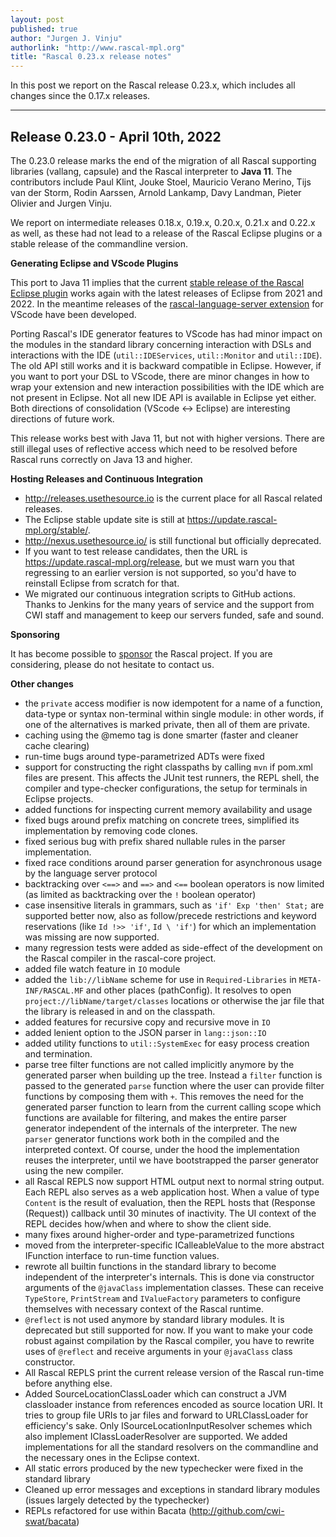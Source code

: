 ```yaml
---
layout: post 
published: true
author: "Jurgen J. Vinju"
authorlink: "http://www.rascal-mpl.org"
title: "Rascal 0.23.x release notes"
---
```


In this post we report on the Rascal release 0.23.x, which includes all changes since the 0.17.x releases. 

---

## Release 0.23.0 - April 10th, 2022

The 0.23.0 release marks the end of the migration of all Rascal supporting libraries (vallang, capsule) and the Rascal interpreter to **Java 11**. The contributors include Paul Klint, Jouke Stoel, Mauricio Verano Merino, Tijs van der Storm, Rodin Aarssen, Arnold Lankamp, Davy Landman, Pieter Olivier and Jurgen Vinju.

We report on intermediate releases 0.18.x, 0.19.x, 0.20.x, 0.21.x and 0.22.x as well, as these had not lead to a release of the Rascal Eclipse plugins or a stable release of the commandline version. 

**Generating Eclipse and VScode Plugins**

This port to Java 11 implies that the current [stable release of the Rascal Eclipse plugin](https://update.rascal-mpl.org/stable/) works again with the latest releases of Eclipse from 2021 and 2022. In the meantime
releases of the [rascal-language-server extension](https://marketplace.visualstudio.com/items?itemName=usethesource.rascalmpl) for VScode have been developed. 

Porting Rascal's IDE generator features to VScode has had minor impact on the modules in the standard library concerning interaction with DSLs and interactions with the IDE (`util::IDEServices`, `util::Monitor` and `util::IDE`). The old API still works and it is backward compatible in Eclipse. However, if you want to port your DSL to VScode, there are minor changes in how to wrap your extension and new interaction possibilities with the IDE which are not present in Eclipse. Not all new IDE API is available in Eclipse yet either. Both directions of consolidation (VScode <-> Eclipse) are interesting directions of future work.

This release works best with Java 11, but not with higher versions. There are still illegal uses of reflective access which need to be resolved before Rascal runs correctly on Java 13 and higher.

**Hosting Releases and Continuous Integration**

* http://releases.usethesource.io is the current place for all Rascal related releases. 
* The Eclipse stable update site is still at https://update.rascal-mpl.org/stable/. 
* http://nexus.usethesource.io/ is still functional but officially deprecated. 
* If you want to test release candidates, then the URL is https://update.rascal-mpl.org/release, but we must warn you that regressing to an earlier version is not supported, so you'd have to reinstall Eclipse from scratch for that.
* We migrated our continuous integration scripts to GitHub actions. Thanks to Jenkins for the many years of service and the support from CWI staff and management to keep our servers funded, safe and sound.

**Sponsoring**

It has become possible to [sponsor](https://github.com/sponsors/usethesource) the Rascal project. If you are considering, please do not hesitate to contact us.

**Other changes**

* the `private` access modifier is now idempotent for a name of a function, data-type or syntax non-terminal within single module: in other words, if one of the alternatives is marked private, then all of them are private.
* caching using the @memo tag is done smarter (faster and cleaner cache clearing)
* run-time bugs around type-parametrized ADTs were fixed
* support for constructing the right classpaths by calling `mvn` if pom.xml files are present. This affects the JUnit test runners, the REPL shell, the compiler and type-checker configurations, the setup for terminals in Eclipse projects.
* added functions for inspecting current memory availability and usage
* fixed bugs around prefix matching on concrete trees, simplified its implementation by removing code clones.
* fixed serious bug with prefix shared nullable rules in the parser implementation. 
* fixed race conditions around parser generation for asynchronous usage by the language server protocol
* backtracking over `<==>` and `==>` and `<==` boolean operators is now limited (as limited as backtracking over the `!` boolean operator) 
* case insensitive literals in grammars, such as `'if' Exp 'then' Stat;` are supported better now, also as follow/precede restrictions and keyword reservations (like `Id !>> 'if'`, `Id \ 'if'`) for which an implementation was missing are now supported.
* many regression tests were added as side-effect of the development on the Rascal compiler in the rascal-core project.
* added file watch feature in `IO` module
* added the `lib://libName` scheme for use in `Required-Libraries` in `META-INF/RASCAL.MF` and other places (pathConfig). It resolves to open `project://libName/target/classes` locations or otherwise the jar file that the library is released in and on the classpath.
* added features for recursive copy and recursive move in `IO`
* added lenient option to the JSON parser in `lang::json::IO`
* added utility functions to `util::SystemExec` for easy process creation and termination.
* parse tree filter functions are not called implicitly anymore by the generated parser when building up the tree. Instead a `filter` function is passed to the generated `parse` function where the user can provide filter functions by composing them with `+`. This removes the need for the generated parser function to learn from the current calling scope which functions are available for filtering, and makes the entire parser generator independent of the internals of the interpreter. The new `parser` generator functions work both in the compiled and the interpreted context. Of course, under the hood the implementation reuses the interpreter, until we have bootstrapped the parser generator using the new compiler.
* all Rascal REPLS now support HTML output next to normal string output. Each REPL also serves as a web application host. When a value of type `Content` is the result of evaluation, then the REPL hosts that (Response (Request)) callback until 30 minutes of inactivity. The UI context of the REPL decides how/when and where to show the client side.
* many fixes around higher-order and type-parametrized functions
* moved from the interpreter-specific ICalleableValue to the more abstract IFunction interface to run-time function values.
* rewrote all builtin functions in the standard library to become independent of the interpreter's internals. This is done via constructor arguments of the `@javaClass` implementation classes. These can receive `TypeStore`, `PrintStream` and `IValueFactory` parameters to configure themselves with necessary context of the Rascal runtime.
* `@reflect` is not used anymore by standard library modules. It is deprecated but still supported for now. If you want to make your code robust against compilation by the Rascal compiler, you have to rewrite uses of `@reflect` and receive arguments in your `@javaClass` class constructor.
* All Rascal REPLS print the current release version of the Rascal run-time before anything else.
* Added SourceLocationClassLoader which can construct a JVM classloader instance from references encoded as source location URI. It tries to group file URIs to jar files and forward to URLClassLoader for efficiency's sake. Only ISourceLocationInputResolver schemes which also implement IClassLoaderResolver are supported. We added implementations for all the standard resolvers on the commandline and the necessary ones in the Eclipse context.
* All static errors produced by the new typechecker were fixed in the standard library
* Cleaned up error messages and exceptions in standard library modules (issues largely detected by the typechecker)
* REPLs refactored for use within Bacata (http://github.com/cwi-swat/bacata)

